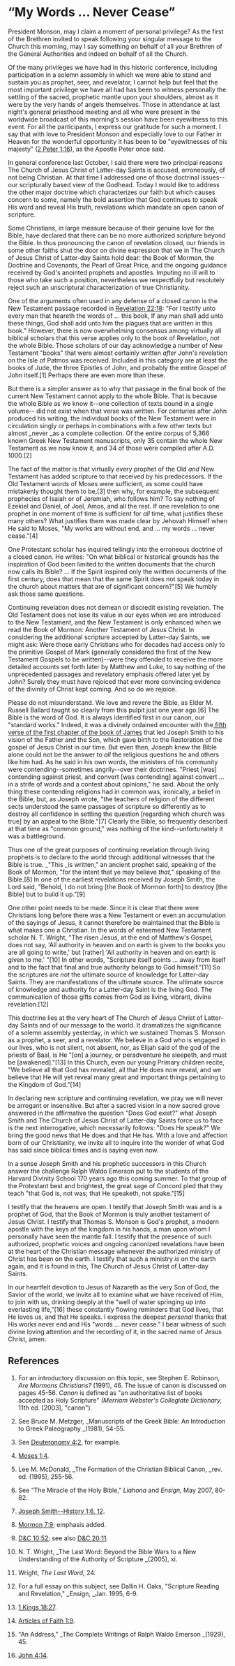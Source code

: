 # “My Words … Never Cease”

President Monson, may I claim a moment of personal privilege? As the first of
the Brethren invited to speak following your singular message to the Church
this morning, may I say something on behalf of all your Brethren of the
General Authorities and indeed on behalf of all the Church.

Of the many privileges we have had in this historic conference, including
participation in a solemn assembly in which we were able to stand and sustain
you as prophet, seer, and revelator, I cannot help but feel that the most
important privilege we have all had has been to witness personally the
settling of the sacred, prophetic mantle upon your shoulders, almost as it
were by the very hands of angels themselves. Those in attendance at last
night's general priesthood meeting and all who were present in the worldwide
broadcast of this morning's session have been eyewitness to this event. For
all the participants, I express our gratitude for such a moment. I say that
with love to President Monson and especially love to our Father in Heaven for
the wonderful opportunity it has been to be "eyewitnesses of his majesty" ([2
Peter 1:16](/scriptures/nt/2-pet/1.16?lang=eng#15)), as the Apostle Peter once
said.

In general conference last October, I said there were two principal reasons
The Church of Jesus Christ of Latter-day Saints is accused, erroneously, of
not being Christian. At that time I addressed one of those doctrinal issues--
our scripturally based view of the Godhead. Today I would like to address the
other major doctrine which characterizes our faith but which causes concern to
some, namely the bold assertion that God continues to speak His word and
reveal His truth, revelations which mandate an open canon of scripture.

Some Christians, in large measure because of their genuine love for the Bible,
have declared that there can be no more authorized scripture beyond the Bible.
In thus pronouncing the canon of revelation closed, our friends in some other
faiths shut the door on divine expression that we in The Church of Jesus
Christ of Latter-day Saints hold dear: the Book of Mormon, the Doctrine and
Covenants, the Pearl of Great Price, and the ongoing guidance received by
God's anointed prophets and apostles. Imputing no ill will to those who take
such a position, nevertheless we respectfully but resolutely reject such an
unscriptural characterization of true Christianity.

One of the arguments often used in any defense of a closed canon is the New
Testament passage recorded in [Revelation
22:18](/scriptures/nt/rev/22.18?lang=eng#17): "For I testify unto every man
that heareth the words of ... this book, If any man shall add unto these things,
God shall add unto him the plagues that are written in this book." However,
there is now overwhelming consensus among virtually all biblical scholars that
this verse applies only to the book of Revelation, _not_ the whole Bible.
Those scholars of our day acknowledge a number of New Testament "books" that
were almost certainly written _after_ John's revelation on the Isle of Patmos
was received. Included in this category are at least the books of Jude, the
three Epistles of John, and probably the entire Gospel of John itself.[1]
Perhaps there are even more than these.

But there is a simpler answer as to why that passage in the final book of the
current New Testament cannot apply to the whole Bible. That is because the
whole Bible as we know it--one collection of texts bound in a single volume--
did not exist when that verse was written. For centuries after John produced
his writing, the individual books of the New Testament were in circulation
singly or perhaps in combinations with a few other texts but almost _never _as
a complete collection. Of the entire corpus of 5,366 known Greek New Testament
manuscripts, only 35 contain the whole New Testament as we now know it, and 34
of those were compiled after A.D. 1000.[2]

The fact of the matter is that virtually every prophet of the Old _and_ New
Testament has added scripture to that received by his predecessors. If the Old
Testament words of Moses were sufficient, as some could have mistakenly
thought them to be,[3] then why, for example, the subsequent prophecies of
Isaiah or of Jeremiah, who follows him? To say nothing of Ezekiel and Daniel,
of Joel, Amos, and all the rest. If one revelation to one prophet in one
moment of time is sufficient for _all_ time, what justifies these many others?
What justifies them was made clear by Jehovah Himself when He said to Moses,
"My works are without end, and ... my words ... never cease."[4]

One Protestant scholar has inquired tellingly into the erroneous doctrine of a
closed canon. He writes: "On what biblical or historical grounds has the
inspiration of God been limited to the written documents that the church now
calls its Bible? ... If the Spirit inspired only the written documents of the
first century, does that mean that the same Spirit does not speak today in the
church about matters that are of significant concern?"[5] We humbly ask those
same questions.

Continuing revelation does not demean or discredit existing revelation. The
Old Testament does not lose its value in our eyes when we are introduced to
the New Testament, and the New Testament is only enhanced when we read the
Book of Mormon: Another Testament of Jesus Christ. In considering the
additional scripture accepted by Latter-day Saints, we might ask: Were those
early Christians who for decades had access only to the primitive Gospel of
Mark (generally considered the first of the New Testament Gospels to be
written)--were they offended to receive the more detailed accounts set forth
later by Matthew and Luke, to say nothing of the unprecedented passages and
revelatory emphasis offered later yet by John? Surely they must have rejoiced
that ever more convincing evidence of the divinity of Christ kept coming. And
so do we rejoice.

Please do not misunderstand. We love and revere the Bible, as Elder M. Russell
Ballard taught so clearly from this pulpit just one year ago.[6] The Bible is
the word of God. It is always identified first in our canon, our "standard
works." Indeed, it was a divinely ordained encounter with the[ fifth verse of
the first chapter of the book of James](/scriptures/nt/james/1.5?lang=eng#4)
that led Joseph Smith to his vision of the Father and the Son, which gave
birth to the Restoration of the gospel of Jesus Christ in our time. But even
then, Joseph knew the Bible alone could not be the answer to _all_ the
religious questions he and others like him had. As he said in his own words,
the ministers of his community were contending--sometimes angrily--over their
doctrines. "Priest [was] contending against priest, and convert [was
contending] against convert ... in a strife of words and a contest about
opinions," he said. About the only thing these contending religions had in
common was, ironically, a belief in the Bible, but, as Joseph wrote, "the
teachers of religion of the different sects understood the same passages of
scripture so differently as to destroy all confidence in settling the question
[regarding which church was true] by an appeal to the Bible."[7] Clearly the
Bible, so frequently described at that time as "common ground," was nothing of
the kind--unfortunately it was a battleground.

Thus one of the great purposes of continuing revelation through living
prophets is to declare to the world through additional witnesses that the
Bible is true. _"This _is written," an ancient prophet said, speaking of the
Book of Mormon, "for the intent that ye may believe _that,"_ speaking of the
Bible.[8] In one of the earliest revelations received by Joseph Smith, the
Lord said, "Behold, I do not bring [the Book of Mormon forth] to destroy [the
Bible] but to build it up."[9]

One other point needs to be made. Since it is clear that there were Christians
long before there was a New Testament or even an accumulation of the sayings
of Jesus, it cannot therefore be maintained that the Bible is what makes one a
Christian. In the words of esteemed New Testament scholar N. T. Wright, "The
risen Jesus, at the end of Matthew's Gospel, does not say, 'All authority in
heaven and on earth is given to the books you are all going to write,' but
[rather] 'All authority in heaven and on earth is given to me.' "[10] In other
words, "Scripture itself points ... away from itself and to the fact that final
and true authority belongs to God himself."[11] So the scriptures are _not_
the ultimate source of knowledge for Latter-day Saints. They are
manifestations of the ultimate source. The ultimate source of knowledge and
authority for a Latter-day Saint is the living God. The communication of those
gifts comes from God as living, vibrant, divine revelation.[12]

This doctrine lies at the very heart of The Church of Jesus Christ of Latter-
day Saints and of our message to the world. It dramatizes the significance of
a solemn assembly yesterday, in which we sustained Thomas S. Monson as a
prophet, a seer, and a revelator. We believe in a God who is engaged in our
lives, who is not silent, not absent, nor, as Elijah said of the god of the
priests of Baal, is He "[on] a journey, or peradventure he sleepeth, and must
be [awakened]."[13] In this Church, even our young Primary children recite,
"We believe all that God has revealed, all that He does now reveal, and we
believe that He will yet reveal many great and important things pertaining to
the Kingdom of God."[14]

In declaring new scripture and continuing revelation, we pray we will never be
arrogant or insensitive. But after a sacred vision in a now sacred grove
answered in the affirmative the question "Does God exist?" what Joseph Smith
and The Church of Jesus Christ of Latter-day Saints force us to face is the
next interrogative, which necessarily follows: "Does He speak?" We bring the
good news that He does and that He has. With a love and affection born of our
Christianity, we invite all to inquire into the wonder of what God has said
since biblical times and is saying even now.

In a sense Joseph Smith and his prophetic successors in this Church answer the
challenge Ralph Waldo Emerson put to the students of the Harvard Divinity
School 170 years ago this coming summer. To that group of the Protestant best
and brightest, the great sage of Concord pled that they teach "that God is,
not was; that He speaketh, not spake."[15]

I testify that the heavens are open. I testify that Joseph Smith was and is a
prophet of God, that the Book of Mormon is truly another testament of Jesus
Christ. I testify that Thomas S. Monson is God's prophet, a modern apostle
with the keys of the kingdom in his hands, a man upon whom I personally have
seen the mantle fall. I testify that the presence of such authorized,
prophetic voices and ongoing canonized revelations have been at the heart of
the Christian message whenever the authorized ministry of Christ has been on
the earth. I testify that such a ministry _is_ on the earth again, and it is
found in this, The Church of Jesus Christ of Latter-day Saints.

In our heartfelt devotion to Jesus of Nazareth as the very Son of God, the
Savior of the world, we invite all to examine what we have received of Him, to
join with us, drinking deeply at the "well of water springing up into
everlasting life,"[16] these constantly flowing reminders that God lives, that
He loves us, and that He speaks. I express the deepest _personal_ thanks that
His works never end and His "words ... never cease." I bear witness of such
divine loving attention and the recording of it, in the sacred name of Jesus
Christ, amen.

## References

  1. For an introductory discussion on this topic, see Stephen E. Robinson, _Are Mormons Christians?_ (1991), 46. The issue of canon is discussed on pages 45-56\. _Canon_ is defined as "an authoritative list of books accepted as Holy Scripture" _(Merriam Webster's Collegiate Dictionary,_ 11th ed. [2003], "canon").

  2. See Bruce M. Metzger, _Manuscripts of the Greek Bible: An Introduction to Greek Paleography _(1981), 54-55.

  3. See [Deuteronomy 4:2](https://www.lds.org/scriptures/ot/deut/4.2?lang=eng#1), for example.

  4. [Moses 1:4](https://www.lds.org/scriptures/pgp/moses/1.4?lang=eng#3).

  5. Lee M. McDonald, _The Formation of the Christian Biblical Canon, _rev. ed. (1995), 255-56.

  6. See "The Miracle of the Holy Bible," _Liahona_ and _Ensign,_ May 2007, 80-82.

  7. [Joseph Smith--History 1:6, 12](https://www.lds.org/scriptures/pgp/js-h/1.6,12?lang=eng#5).

  8. [Mormon 7:9](https://www.lds.org/scriptures/bofm/morm/7.9?lang=eng#8); emphasis added.

  9. [D&amp;C 10:52](https://www.lds.org/scriptures/dc-testament/dc/10.52?lang=eng#51); see also [D&amp;C 20:11](https://www.lds.org/scriptures/dc-testament/dc/20.11?lang=eng#10).

  10. N. T. Wright, _The Last Word: Beyond the Bible Wars to a New Understanding of the Authority of Scripture _(2005), xi.

  11. Wright, _The Last Word,_ 24.

  12. For a full essay on this subject, see Dallin H. Oaks, "Scripture Reading and Revelation," _Ensign, _Jan. 1995, 6-9.

  13. [1 Kings 18:27](https://www.lds.org/scriptures/ot/1-kgs/18.27?lang=eng#26).

  14. [Articles of Faith 1:9](https://www.lds.org/scriptures/pgp/a-of-f/1.9?lang=eng#8).

  15. "An Address," _The Complete Writings of Ralph Waldo Emerson _(1929), 45.

  16. [John 4:14](https://www.lds.org/scriptures/nt/john/4.14?lang=eng#13).

